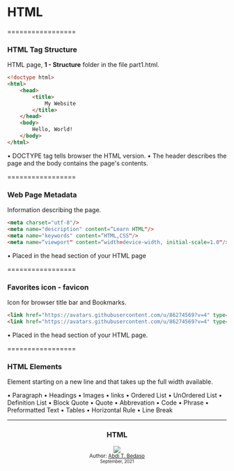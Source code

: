 # HTML

=================
### HTML Tag Structure

HTML page, **1 - Structure** folder in the file part1.html.

```html
<!doctype html>
<html>
	<head>
		<title>
			My Website
		</title>
	</head>
	<body>
		Hello, World!	
	</body>
</html>
```

• DOCTYPE tag tells browser the HTML version.
• The header describes the page and the body contains the page's contents.

=================
### Web Page Metadata

Information describing the page.

```html
<meta charset="utf-8"/>
<meta name="description" content=“Learn HTML"/>
<meta name="keywords" content=“HTML,CSS"/>
<meta name=“viewport" content=“width=device-width, initial-scale=1.0"/>
```

• Placed in the head section of your HTML page

=================
### Favorites icon - favicon 

Icon for browser title bar and Bookmarks.

```html
<link href="https://avatars.githubusercontent.com/u/86274569?v=4" type="MIME type" rel=“relationship"/>
<link href="https://avatars.githubusercontent.com/u/86274569?v=4" type="image/gif" rel="shortcut icon"/>
```

• Placed in the head section of your HTML page.


=================
### HTML Elements

Element starting on a new line and that takes up the full width available.

• Paragraph
• Headings
• Images
• links
• Ordered List
• UnOrdered List
• Definition List
• Block Quote
• Quote
• Abbrevation
• Code
• Phrase
• Preformatted Text
• Tables
• Horizontal Rule
• Line Break

<hr/>
<div align="center">
  <h3> HTML </h3>
  <a class="header-badge" target="_blank" href="https://www.linkedin.com/in/abdibedaso/">
    <img src="https://img.shields.io/badge/style--5eba00.svg?label=LinkedIn&logo=linkedin&style=social">
  </a>
  <br/>
<sub>Author:
    <a href="https://www.linkedin.com/in/abdibedaso/" target="_blank">Abdi T. Bedaso</a>
    <br>
    <small> September, 2021</small>
</sub>
</div>
